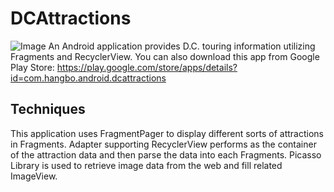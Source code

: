 # DCAttractions
![Image](https://github.com/PrisonerPrice/DCAttractions/blob/master/Images/Landmarks/landmarks_thomas_jefferson_memorial.png?raw=true)
An Android application provides D.C. touring information utilizing Fragments and RecyclerView. You can also download this app from Google Play Store: https://play.google.com/store/apps/details?id=com.hangbo.android.dcattractions

## Techniques
This application uses FragmentPager to display different sorts of attractions in Fragments. Adapter supporting RecyclerView performs as the container of the attraction data and then parse the data into each Fragments. Picasso Library is used to retrieve image data from the web and fill related ImageView.
